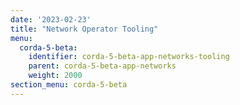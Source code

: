 ```yaml
---
date: '2023-02-23'
title: "Network Operator Tooling"
menu:
  corda-5-beta:
    identifier: corda-5-beta-app-networks-tooling
    parent: corda-5-beta-app-networks
    weight: 2000
section_menu: corda-5-beta
---
```

